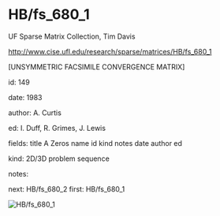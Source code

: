# HB/fs_680_1

 UF Sparse Matrix Collection, Tim Davis

 http://www.cise.ufl.edu/research/sparse/matrices/HB/fs_680_1

 [UNSYMMETRIC FACSIMILE CONVERGENCE MATRIX]

 id: 149

 date: 1983

 author: A. Curtis

 ed: I. Duff, R. Grimes, J. Lewis

 fields: title A Zeros name id kind notes date author ed

 kind: 2D/3D problem sequence

 notes:

 next: HB/fs_680_2 first: HB/fs_680_1

![HB/fs_680_1](http://yifanhu.net/GALLERY/GRAPHS/GIF_SMALL/HB@fs_680_1.gif)
